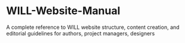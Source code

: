 # WILL-Website-Manual
A complete reference to WILL website structure, content creation, and editorial guidelines for authors, project managers, designers
